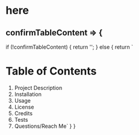 # here
  ## confirmTableContent => {
  if (!confirmTableContent) {
      return '';
  } else {
  return `
  # Table of Contents
  1. Project Description
  2. Installation
  3. Usage
  4. License
  5. Credits
  6. Tests
  7. Questions/Reach Me`
}
}

